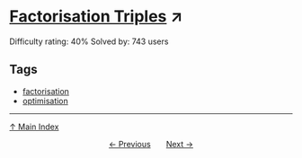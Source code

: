 # [Factorisation Triples](https://projecteuler.net/problem=418) ↗️

Difficulty rating: 40%
Solved by: 743 users
## Tags

- [factorisation](../tags/factorisation.md)
- [optimisation](../tags/optimisation.md)



---

[↑ Main Index](../README.md)


<div align=center><a href='417.md'>← Previous</a> &nbsp;&nbsp; &nbsp;&nbsp;  <a href='419.md'>Next →</a></div>
